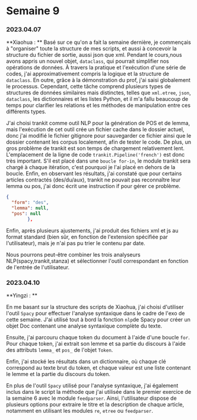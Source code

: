 # Semaine 9

### 2023.04.07

**Xiaohua : **
Basé sur ce qu'on a fait la semaine dernière, je commençais à "organiser" toute la structure de mes scripts, et aussi à concevoir la structure du fichier de sortie, aussi json que xml.
Pendant le cours,nous avons appris un nouvel objet, `dataclass`, qui pourrait simplifier nos opérations de données. À travers la pratique et l'exécution d'une série de codes, j'ai approximativement compris la logique et la structure de `dataclass`. En outre, grâce à la démonstration du prof, j'ai saisi globalement le processus. Cependant, cette tâche comprend plusieurs types de structures de données similaires mais distinctes, telles que `xml.etree`, `json`, `dataclass`, les dictionnaires et les listes Python, et il m'a fallu beaucoup de temps pour clarifier les relations et les méthodes de manipulation entre ces différents types.

J'ai choisi trankit comme outil NLP pour la génération de POS et de lemma, mais l'exécution de cet outil crée un fichier cache dans le dossier actuel, donc j'ai modifié le fichier gitignore pour sauvegarder ce fichier ainsi que le dossier contenant les corpus localement, afin de tester le code. De plus, un gros problème de trankit est son temps de chargement relativement lent. L'emplacement de la ligne de code `trankit.Pipeline('french')` est donc très important. S'il est placé dans une `boucle for-in`, le module trankit sera chargé à chaque itération, c'est pourquoi je l'ai placé en dehors de la boucle. Enfin, en observant les résultats, j'ai constaté que pour certains articles contractés (des/du/aux), trankit ne pouvait pas reconnaître leur lemma ou pos, j'ai donc écrit une instruction if pour gérer ce problème.

```json
{
  "form": "des",
  "lemma": null,
  "pos": null
        },
```

Enfin, après plusieurs ajustements, j'ai produit des fichiers xml et js au format standard (bien sûr, en fonction de l'extension spécifiée par l'utilisateur), mais je n'ai pas pu trier le contenu par date.

Nous pourrons peut-être combiner les trois analyseurs NLP(spacy,trankit,stanza) et sélectionner l'outil correspondant en fonction de l'entrée de l'utilisateur.

### 2023.04.10

**Yingzi : **

En me basant sur la structure des scripts de Xiaohua, j'ai choisi d'utiliser l'outil `Spacy` pour effectuer l'analyse syntaxique dans le cadre de l'exo de cette semaine. J'ai utilisé tout à bord la fonction `nlp`de Spacy pour créer un objet Doc contenant une analyse syntaxique complète du texte.

Ensuite, j'ai parcouru chaque token du document à l'aide d'une boucle `for`. Pour chaque token, j'ai extrait son lemme et sa partie du discours à l'aide des attributs `lemma_` et `pos_` de l'objet `Token`.

Enfin, j'ai stocké les résultats dans un dictionnaire, où chaque clé correspond au texte brut du token, et chaque valeur est une liste contenant le lemme et la partie du discours du token. 

En plus de l'outil `Spacy` utilisé pour l'analyse syntaxique, j'ai également inclus dans le script la méthode que j'ai utilisée dans le premier exercice de la semaine 6 avec le module `feedparser`. Ainsi, l'utilisateur dispose de plusieurs options pour extraire le titre et la description de chaque article, notamment en utilisant les modules `re`, `etree` ou `feedparser`.








